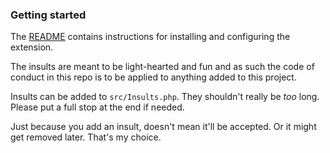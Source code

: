 ### Getting started

The [README](README.md) contains instructions for installing and configuring the extension.

The insults are meant to be light-hearted and fun and as such the code of conduct in this repo is to be applied to anything added to this project.

Insults can be added to `src/Insults.php`. They shouldn't really be _too_ long. Please put a full stop at the end if needed.

Just because you add an insult, doesn't mean it'll be accepted. Or it might get removed later. That's my choice.
